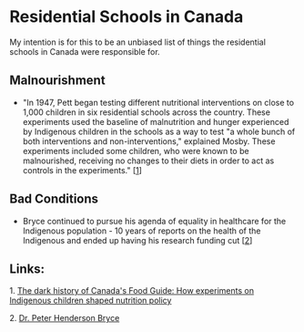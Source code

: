 # Residential Schools in Canada

My intention is for this to be an unbiased list of things the residential schools in Canada were responsible for.

## Malnourishment

* "In 1947, Pett began testing different nutritional interventions on close to 1,000 children in six residential schools across the country. These experiments used the baseline of malnutrition and hunger experienced by Indigenous children in the schools as a way to test "a whole bunch of both interventions and non-interventions," explained Mosby. These experiments included some children, who were known to be malnourished, receiving no changes to their diets in order to act as controls in the experiments." \[[1](#1)\]

## Bad Conditions

* Bryce continued to pursue his agenda of equality in healthcare for the Indigenous population - 10 years of reports on the health of the Indigenous and ended up having his research funding cut \[[2](#2)\]

## Links:

<a href="#" id="1"></a>1. [The dark history of Canada's Food Guide: How experiments on Indigenous children shaped nutrition policy](https://www.cbc.ca/radio/unreserved/how-food-in-canada-is-tied-to-land-language-community-and-colonization-1.5989764/the-dark-history-of-canada-s-food-guide-how-experiments-on-indigenous-children-shaped-nutrition-policy-1.5989785)

<a href="#" id="2"></a>2. [Dr. Peter Henderson Bryce](https://cfe.ryerson.ca/dr-peter-henderson-bryce)

